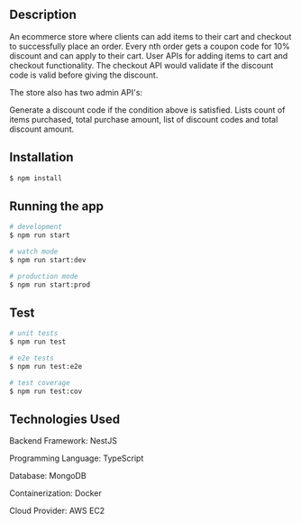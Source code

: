 
## Description

An ecommerce store where clients can add items to their cart and checkout to successfully place an order. Every nth order gets a coupon code for 10% discount and can apply to their cart.
User APIs for adding items to cart and checkout functionality. The checkout API would validate if the discount code is valid before giving the discount.

The store also has two admin API's:

Generate a discount code if the condition above is satisfied.
Lists count of items purchased, total purchase amount, list of discount codes and total discount amount.

## Installation

```bash
$ npm install
```

## Running the app

```bash
# development
$ npm run start

# watch mode
$ npm run start:dev

# production mode
$ npm run start:prod
```

## Test

```bash
# unit tests
$ npm run test

# e2e tests
$ npm run test:e2e

# test coverage
$ npm run test:cov
```

## Technologies Used

Backend Framework: NestJS

Programming Language: TypeScript

Database: MongoDB

Containerization: Docker

Cloud Provider: AWS EC2
